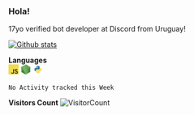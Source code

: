 ### Hola!

17yo verified bot developer at Discord from Uruguay!

[![Github stats](https://github-readme-stats.vercel.app/api?username=SupahFox&count_private=true&show_icons=true&theme=dark)](https://github.com/anuraghazra/github-readme-stats)

**Languages**  
<code><img height="20" src="https://raw.githubusercontent.com/github/explore/80688e429a7d4ef2fca1e82350fe8e3517d3494d/topics/javascript/javascript.png"></code>
<code><img height="20" src="https://raw.githubusercontent.com/github/explore/80688e429a7d4ef2fca1e82350fe8e3517d3494d/topics/nodejs/nodejs.png"></code>
<code><img height="20" src="https://raw.githubusercontent.com/github/explore/80688e429a7d4ef2fca1e82350fe8e3517d3494d/topics/python/python.png"></code>    

<!--START_SECTION:waka-->
```text
No Activity tracked this Week
```
<!--END_SECTION:waka-->

**Visitors Count**
![VisitorCount](https://profile-counter.glitch.me/{SupahFox}/count.svg)
